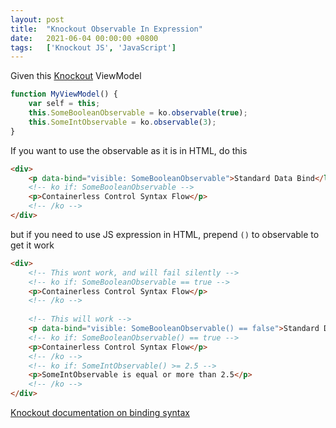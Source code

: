 ```yaml
---
layout: post
title:  "Knockout Observable In Expression"
date:   2021-06-04 00:00:00 +0800
tags:   ['Knockout JS', 'JavaScript']
---
```


Given this [Knockout](https://knockoutjs.com/) ViewModel

```js
function MyViewModel() {
    var self = this;
    this.SomeBooleanObservable = ko.observable(true);
    this.SomeIntObservable = ko.observable(3);
}
```

If you want to use the observable as it is in HTML, do this

```html
<div>
    <p data-bind="visible: SomeBooleanObservable">Standard Data Bind</li>
    <!-- ko if: SomeBooleanObservable -->
    <p>Containerless Control Syntax Flow</p>
    <!-- /ko -->
</div>
```

but if you need to use JS expression in HTML, prepend `()` to observable to get it work

```html
<div>
    <!-- This wont work, and will fail silently -->
    <!-- ko if: SomeBooleanObservable == true -->
    <p>Containerless Control Syntax Flow</p>
    <!-- /ko -->
    
    <!-- This will work -->
    <p data-bind="visible: SomeBooleanObservable() == false">Standard Data Bind</li>
    <!-- ko if: SomeBooleanObservable() == true -->
    <p>Containerless Control Syntax Flow</p>
    <!-- /ko -->
    <!-- ko if: SomeIntObservable() >= 2.5 -->
    <p>SomeIntObservable is equal or more than 2.5</p>
    <!-- /ko -->
</div>
```

[Knockout documentation on binding syntax](https://knockoutjs.com/documentation/binding-syntax.html)
